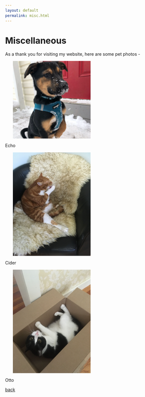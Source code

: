 ```yaml
---
layout: default
permalink: misc.html
---
```


# Miscellaneous

As a thank you for visiting my website, here are some pet photos - 

<img align="center" src="src/echo.JPG" width="50%" height="50%" hspace="25">

Echo

<img align="center" src="src/cider.JPG" width="50%" height="50%" hspace="25">

Cider

<img align="center" src="src/otto.JPG" width="50%" height="50%" hspace="25">

Otto


[back](./)
